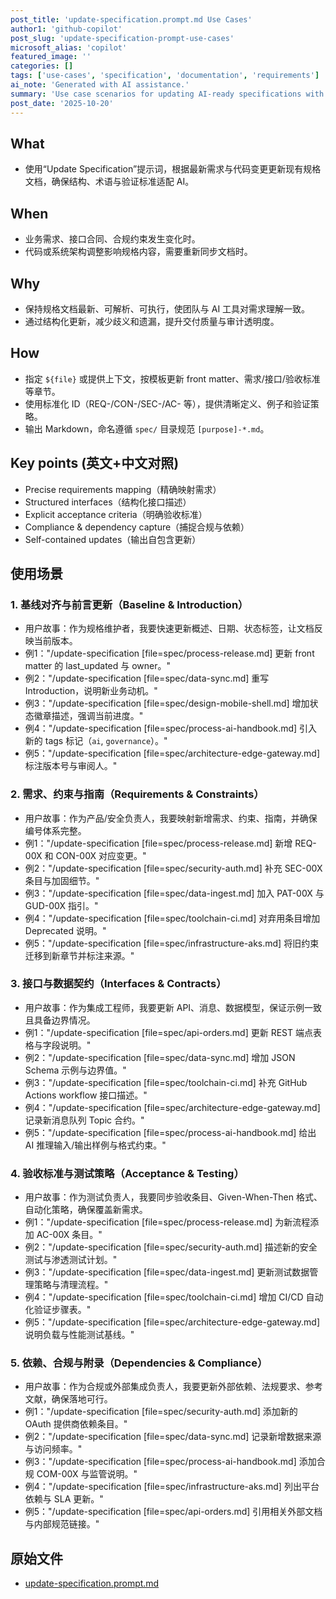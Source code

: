 ```yaml
---
post_title: 'update-specification.prompt.md Use Cases'
author1: 'github-copilot'
post_slug: 'update-specification-prompt-use-cases'
microsoft_alias: 'copilot'
featured_image: ''
categories: []
tags: ['use-cases', 'specification', 'documentation', 'requirements']
ai_note: 'Generated with AI assistance.'
summary: 'Use case scenarios for updating AI-ready specifications with precise requirements, interfaces, and compliance context.'
post_date: '2025-10-20'
---
```


<!-- markdownlint-disable MD041 -->

## What

* 使用“Update Specification”提示词，根据最新需求与代码变更更新现有规格文档，确保结构、术语与验证标准适配 AI。

## When

* 业务需求、接口合同、合规约束发生变化时。
* 代码或系统架构调整影响规格内容，需要重新同步文档时。

## Why

* 保持规格文档最新、可解析、可执行，使团队与 AI 工具对需求理解一致。
* 通过结构化更新，减少歧义和遗漏，提升交付质量与审计透明度。

## How

* 指定 `${file}` 或提供上下文，按模板更新 front matter、需求/接口/验收标准等章节。
* 使用标准化 ID（REQ-/CON-/SEC-/AC- 等），提供清晰定义、例子和验证策略。
* 输出 Markdown，命名遵循 `spec/` 目录规范 `[purpose]-*.md`。

## Key points (英文+中文对照)

* Precise requirements mapping（精确映射需求）
* Structured interfaces（结构化接口描述）
* Explicit acceptance criteria（明确验收标准）
* Compliance & dependency capture（捕捉合规与依赖）
* Self-contained updates（输出自包含更新）

## 使用场景

### 1. 基线对齐与前言更新（Baseline & Introduction）

* 用户故事：作为规格维护者，我要快速更新概述、日期、状态标签，让文档反映当前版本。
* 例1："/update-specification [file=spec/process-release.md] 更新 front matter 的 last_updated 与 owner。"
* 例2："/update-specification [file=spec/data-sync.md] 重写 Introduction，说明新业务动机。"
* 例3："/update-specification [file=spec/design-mobile-shell.md] 增加状态徽章描述，强调当前进度。"
* 例4："/update-specification [file=spec/process-ai-handbook.md] 引入新的 tags 标记（`ai`, `governance`）。"
* 例5："/update-specification [file=spec/architecture-edge-gateway.md] 标注版本号与审阅人。"

### 2. 需求、约束与指南（Requirements & Constraints）

* 用户故事：作为产品/安全负责人，我要映射新增需求、约束、指南，并确保编号体系完整。
* 例1："/update-specification [file=spec/process-release.md] 新增 REQ-00X 和 CON-00X 对应变更。"
* 例2："/update-specification [file=spec/security-auth.md] 补充 SEC-00X 条目与加固细节。"
* 例3："/update-specification [file=spec/data-ingest.md] 加入 PAT-00X 与 GUD-00X 指引。"
* 例4："/update-specification [file=spec/toolchain-ci.md] 对弃用条目增加 Deprecated 说明。"
* 例5："/update-specification [file=spec/infrastructure-aks.md] 将旧约束迁移到新章节并标注来源。"

### 3. 接口与数据契约（Interfaces & Contracts）

* 用户故事：作为集成工程师，我要更新 API、消息、数据模型，保证示例一致且具备边界情况。
* 例1："/update-specification [file=spec/api-orders.md] 更新 REST 端点表格与字段说明。"
* 例2："/update-specification [file=spec/data-sync.md] 增加 JSON Schema 示例与边界值。"
* 例3："/update-specification [file=spec/toolchain-ci.md] 补充 GitHub Actions workflow 接口描述。"
* 例4："/update-specification [file=spec/architecture-edge-gateway.md] 记录新消息队列 Topic 合约。"
* 例5："/update-specification [file=spec/process-ai-handbook.md] 给出 AI 推理输入/输出样例与格式约束。"

### 4. 验收标准与测试策略（Acceptance & Testing）

* 用户故事：作为测试负责人，我要同步验收条目、Given-When-Then 格式、自动化策略，确保覆盖新需求。
* 例1："/update-specification [file=spec/process-release.md] 为新流程添加 AC-00X 条目。"
* 例2："/update-specification [file=spec/security-auth.md] 描述新的安全测试与渗透测试计划。"
* 例3："/update-specification [file=spec/data-ingest.md] 更新测试数据管理策略与清理流程。"
* 例4："/update-specification [file=spec/toolchain-ci.md] 增加 CI/CD 自动化验证步骤表。"
* 例5："/update-specification [file=spec/architecture-edge-gateway.md] 说明负载与性能测试基线。"

### 5. 依赖、合规与附录（Dependencies & Compliance）

* 用户故事：作为合规或外部集成负责人，我要更新外部依赖、法规要求、参考文献，确保落地可行。
* 例1："/update-specification [file=spec/security-auth.md] 添加新的 OAuth 提供商依赖条目。"
* 例2："/update-specification [file=spec/data-sync.md] 记录新增数据来源与访问频率。"
* 例3："/update-specification [file=spec/process-ai-handbook.md] 添加合规 COM-00X 与监管说明。"
* 例4："/update-specification [file=spec/infrastructure-aks.md] 列出平台依赖与 SLA 更新。"
* 例5："/update-specification [file=spec/api-orders.md] 引用相关外部文档与内部规范链接。"

## 原始文件

* [update-specification.prompt.md](../../prompts/update-specification.prompt.md)
